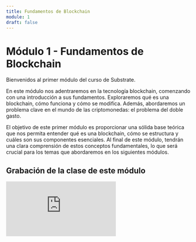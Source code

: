 ```yaml
---
title: Fundamentos de Blockchain
module: 1
draft: false
---
```


# Módulo 1 - Fundamentos de Blockchain

Bienvenidos al primer módulo del curso de Substrate.

En este módulo nos adentraremos en la tecnología blockchain, comenzando con una introducción a sus fundamentos.
Exploraremos qué es una blockchain, cómo funciona y cómo se modifica.
Además, abordaremos un problema clave en el mundo de las criptomonedas: el problema del doble gasto.

El objetivo de este primer módulo es proporcionar una sólida base teórica que nos permita entender qué es una blockchain, cómo se estructura y cuáles son sus componentes esenciales.
Al final de este módulo, tendrán una clara comprensión de estos conceptos fundamentales, lo que será crucial para los temas que abordaremos en los siguientes módulos.

## Grabación de la clase de este módulo

<div class="flex justify-center items-center">
  <iframe class="w-full aspect-video" src="https://www.youtube.com/embed/jXvOdu1fhUE" title="YouTube video player" frameborder="0" allow="accelerometer; autoplay; clipboard-write; encrypted-media; gyroscope; picture-in-picture; web-share" allowfullscreen></iframe>
</div>